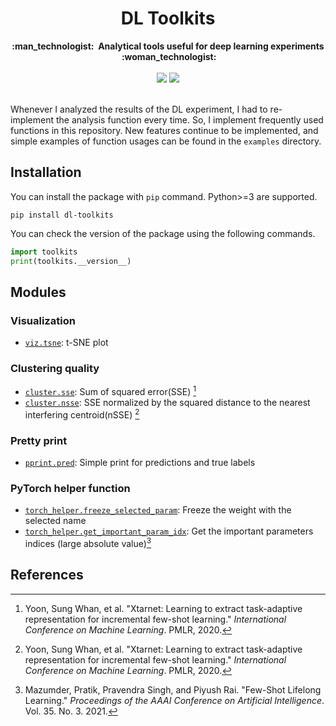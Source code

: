 <h1 align="center">DL Toolkits</h1> <div align="center"> <strong> :man_technologist:&nbsp; Analytical tools useful for deep learning experiments &nbsp;:woman_technologist: </strong></div><br/>
<div align="center"><img src="https://img.shields.io/badge/version-1.0-green.svg">&nbsp;<img src="https://img.shields.io/badge/LICENSE-TBD-orange.svg"></div><br/>

Whenever I analyzed the results of the DL experiment, I had to re-implement the analysis function every time. So, I implement frequently used functions in this repository. New features continue to be implemented, and simple examples of function usages can be found in the `examples` directory.



## Installation

You can install the package with `pip` command. Python>=3 are supported.

```
pip install dl-toolkits
```

You can check the version of the package using the following commands.

```python
import toolkits
print(toolkits.__version__)
```

## Modules

### Visualization

- [`viz.tsne`](https://github.com/yuhodots/toolkits/blob/main/toolkits/viz/tsne.py#L20): t-SNE plot

### Clustering quality

- [`cluster.sse`](https://github.com/yuhodots/toolkits/blob/main/toolkits/cluster/sse.py#L36): Sum of squared error(SSE) [^1]
- [`cluster.nsse`](https://github.com/yuhodots/toolkits/blob/main/toolkits/cluster/nsse.py#L48): SSE normalized by the squared distance to the nearest interfering centroid(nSSE) [^1]

### Pretty print

- [`pprint.pred`](https://github.com/yuhodots/toolkits/blob/main/toolkits/pprint/pred.py#L44): Simple print for predictions and true labels

### PyTorch helper function

- [`torch_helper.freeze_selected_param`](): Freeze the weight with the selected name
- [`torch_helper.get_important_param_idx`](): Get the important parameters indices (large absolute value)[^2]

## References

[^1]: Yoon, Sung Whan, et al. "Xtarnet: Learning to extract task-adaptive representation for incremental few-shot learning." *International Conference on Machine Learning*. PMLR, 2020.
[^2]: Mazumder, Pratik, Pravendra Singh, and Piyush Rai. "Few-Shot Lifelong Learning." *Proceedings of the AAAI Conference on Artificial Intelligence*. Vol. 35. No. 3. 2021.
